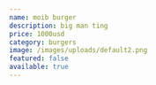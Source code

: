 ```yaml
---
name: moib burger
description: big man ting
price: 1000usd
category: burgers
image: /images/uploads/default2.png
featured: false
available: true
---
```

